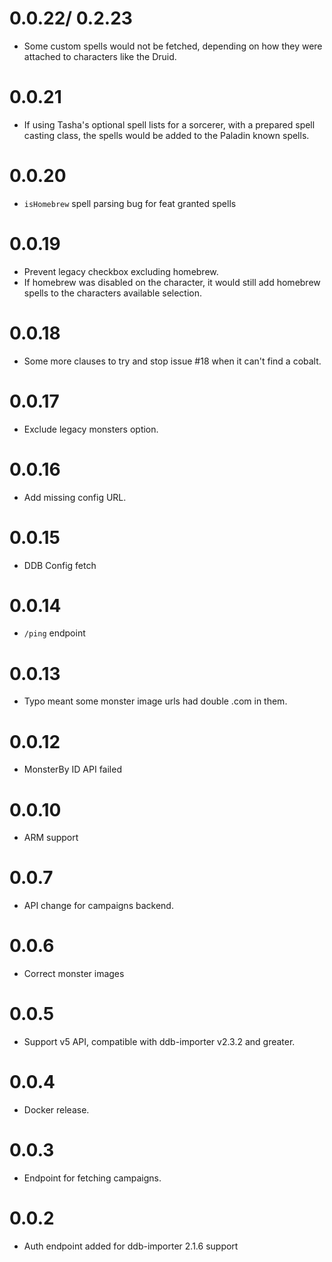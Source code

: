 # 0.0.22/ 0.2.23

* Some custom spells would not be fetched, depending on how they were attached to characters like the Druid.

# 0.0.21

* If using Tasha's optional spell lists for a sorcerer, with a prepared spell casting class, the spells would be added to the Paladin known spells.

# 0.0.20

* `isHomebrew` spell parsing bug for feat granted spells

# 0.0.19

* Prevent legacy checkbox excluding homebrew.
* If homebrew was disabled on the character, it would still add homebrew spells to the characters available selection.

# 0.0.18

* Some more clauses to try and stop issue #18 when it can't find a cobalt.

# 0.0.17

* Exclude legacy monsters option.

# 0.0.16

* Add missing config URL.

# 0.0.15

* DDB Config fetch

# 0.0.14

* `/ping` endpoint

# 0.0.13

* Typo meant some monster image urls had double .com in them.

# 0.0.12

* MonsterBy ID API failed

# 0.0.10

* ARM support

# 0.0.7

* API change for campaigns backend.

# 0.0.6

* Correct monster images

# 0.0.5

* Support v5 API, compatible with ddb-importer v2.3.2 and greater.

# 0.0.4

* Docker release.

# 0.0.3

* Endpoint for fetching campaigns.

# 0.0.2

* Auth endpoint added for ddb-importer 2.1.6 support
